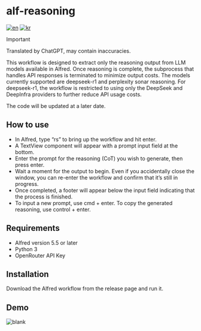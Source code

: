 # alf-reasoning
[![en](https://img.shields.io/badge/lang-en-red.svg)](https://github.com/Korcasus/alf-reasoning/blob/main/README.md)
[![kr](https://img.shields.io/badge/lang-kr-yellow.svg)](https://github.com/Korcasus/alf-reasoning/blob/main/README-KR.md)

> [!IMPORTANT]
> Translated by ChatGPT, may contain inaccuracies.

This workflow is designed to extract only the reasoning output from LLM models available in Alfred.
Once reasoning is complete, the subprocess that handles API responses is terminated to minimize output costs.
The models currently supported are deepseek-r1 and perplexity sonar reasoning.
For deepseek-r1, the workflow is restricted to using only the DeepSeek and DeepInfra providers to further reduce API usage costs.

The code will be updated at a later date.

## How to use
- In Alfred, type “rs” to bring up the workflow and hit enter. 
- A TextView component will appear with a prompt input field at the bottom. 
- Enter the prompt for the reasoning (CoT) you wish to generate, then press enter. 
- Wait a moment for the output to begin. Even if you accidentally close the window, you can re-enter the workflow and confirm that it’s still in progress. 
- Once completed, a footer will appear below the input field indicating that the process is finished. 
- To input a new prompt, use cmd + enter. To copy the generated reasoning, use control + enter.

## Requirements
- Alfred version 5.5 or later
- Python 3
- OpenRouter API Key

## Installation
Download the Alfred workflow from the release page and run it.

## Demo
![blank](./imgs/demo.gif)